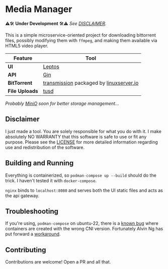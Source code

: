 
# Media Manager

⚠🛠 **Under Development** 🛠⚠ _See [DISCLAIMER](#disclaimer)._

This is a simple microservice-oriented project for downloading
bittorrent files, possibly modifying them with `ffmpeg`, and 
making them available via HTML5 video player.

| Feature | Tool |
|---------|------|
| **UI**         | [Leptos](https://leptos.dev/) |
| **API**        | [Gin](https://gin-gonic.com/) |
| **BitTorrent** | [transmission](https://transmissionbt.com/) packaged by [linuxserver.io](https://www.linuxserver.io/) |
| **File Uploads** | [tusd](https://github.com/tus/tusd) |

_Probably [MiniO](https://min.io/) soon for better storage management..._

## Disclaimer

I just made a tool. You are solely responsible for what you do with it.
I make absolutely NO WARRANTY that this software is safe to use or fit
any purpose. Please see the [LICENSE](./LICENSE.md) for more detailed
information regarding use and redistribution of the software.

## Building and Running

Everything is containerized, so `podman-compose up --build` should
do the trick. I haven't tested it with `docker-compose`.

`nginx` binds to `localhost:8080` and serves both the UI static files
and acts as the api gateway.

## Troubleshooting

If you're using, `podman-compose` on ubuntu-22, there is a
[known bug](https://bugs.launchpad.net/ubuntu/+source/libpod/+bug/2024394)
where containers are created with the wrong CNI version. Fortunately
Alvin Ng has put forward a [workaround](https://bugs.launchpad.net/ubuntu/+source/libpod/+bug/2024394/comments/16).

## Contributing

Contributions are welcome! Open a PR and all that.
